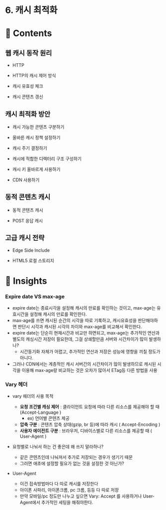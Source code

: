 # 6. 캐시 최적화

# **📝 Contents**

## 웹 캐시 동작 원리

- HTTP

- HTTP의 캐시 제어 방식

- 캐시 유효성 체크

- 캐시 콘텐츠 갱신

## 캐시 최적화 방안

- 캐시 가능한 콘텐츠 구분하기

- 올바른 캐시 정책 설정하기

- 캐시 주기 결정하기

- 캐시에 적합한 디렉터리 구조 구성하기

- 캐시 키 올바르게 사용하기

- CDN 사용하기

## 동적 콘텐츠 캐시

- 동적 콘텐츠 캐시

- POST 응답 캐시

## 고급 캐시 전략

- Edge Side Include

- HTML5 로컬 스토리지

# **💭 Insights**

### Expire date VS max-age

- expire date는 종료시각을 설정해 캐시의 만료를 확인하는 것이고, max-age는 유효시간을 설정해 캐시의 만료를 확인한다.
- max-age를 쓰면 캐시된 순간의 시각을 따로 기록하고, 캐시유효성을 판단해야하면 판단시 시각과 캐시된 시각의 차이와 max-age를 비교해서 확인한다.
- expire date는 단순히 현재시간과 비교만 하면되고, max-age는 추가적인 연산과 별도의 캐싱시간 저장이 필요한데, 그걸 상쇄할만큼 서버와 시간차이가 많이 발생하나?
    - 시간동기화 자체가 어렵고, 추가적인 연산과 저장은 성능에 영향을 끼칠 정도가 아니다.
- 그러나 CDN에서는 계층적인 캐시 서버간의 시간차이가 많이 발생하므로 캐시된 시각을 이용해 max-age랑 비교하는 것은 오차가 많아서 ETag등 다른 방법을 사용

### Vary 헤더

- vary 헤더의 사용 목적
    - **요청 조건별 캐싱 제어** : 클라이언트 요청에 따라 다른 리소스를 제공해야 할 때 (Accept-Language )
        - ex) 언어별 콘텐츠 제공
    - **압축 구분** : 콘텐츠 압축 상태(gzip, br 등)에 따라 캐시 ( Accept-Encoding )
    - **사용자 에이전트 구분** : 브라우저, 디바이스별로 다른 리소스를 제공할 때 ( User-Agent )

- 요청별로 나눠서 하는 건 좋은데 왜 쓰지 말라하나?
    - 같은 콘텐츠인데 나눠져서 추가로 저장되는 경우가 생기기 때문
    - 그러면 애초에 설정할 필요가 없는 것을 설정한 것 아닌가?

- User-Agent
    - 이건 접속방법마다 다 따로 캐시를 저장한다
    - 아이폰 사파리, 아이폰크롬, pc 크롬, 등등 다 따로 저장
    - 만약 모바일/pc 정도만 나누고 싶으면 Vary: Accept 를 사용하거나 User-Agent에서 추가적인 세팅을 해줘야한다.
